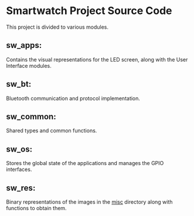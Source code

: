 # Smartwatch Project Source Code
This project is divided to various modules.

## sw_apps:
Contains the visual representations for the LED screen, along with the User Interface modules.
## sw_bt:
Bluetooth communication and protocol implementation.
## sw_common:
Shared types and common functions.
## sw_os: 
Stores the global state of the applications and manages the GPIO interfaces.
## sw_res:
Binary representations of the images in the [misc](../../misc/) directory along with functions to obtain them.
